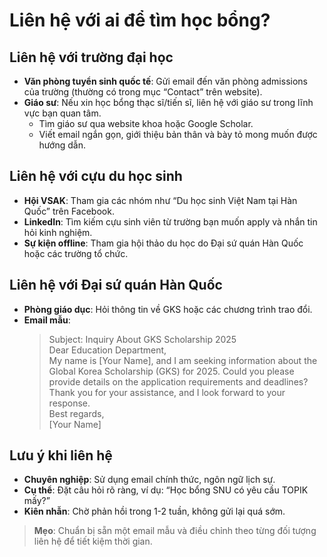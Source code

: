 # Liên hệ với ai để tìm học bổng?

## Liên hệ với trường đại học

- **Văn phòng tuyển sinh quốc tế**: Gửi email đến văn phòng admissions của trường (thường có trong mục “Contact” trên website).  
- **Giáo sư**: Nếu xin học bổng thạc sĩ/tiến sĩ, liên hệ với giáo sư trong lĩnh vực bạn quan tâm.  
  - Tìm giáo sư qua website khoa hoặc Google Scholar.  
  - Viết email ngắn gọn, giới thiệu bản thân và bày tỏ mong muốn được hướng dẫn.

## Liên hệ với cựu du học sinh

- **Hội VSAK**: Tham gia các nhóm như “Du học sinh Việt Nam tại Hàn Quốc” trên Facebook.  
- **LinkedIn**: Tìm kiếm cựu sinh viên từ trường bạn muốn apply và nhắn tin hỏi kinh nghiệm.  
- **Sự kiện offline**: Tham gia hội thảo du học do Đại sứ quán Hàn Quốc hoặc các trường tổ chức.

## Liên hệ với Đại sứ quán Hàn Quốc

- **Phòng giáo dục**: Hỏi thông tin về GKS hoặc các chương trình trao đổi.  
- **Email mẫu**:  
  > Subject: Inquiry About GKS Scholarship 2025  
  > Dear Education Department,  
  > My name is [Your Name], and I am seeking information about the Global Korea Scholarship (GKS) for 2025. Could you please provide details on the application requirements and deadlines?  
  > Thank you for your assistance, and I look forward to your response.  
  > Best regards,  
  > [Your Name]  

## Lưu ý khi liên hệ

- **Chuyên nghiệp**: Sử dụng email chính thức, ngôn ngữ lịch sự.  
- **Cụ thể**: Đặt câu hỏi rõ ràng, ví dụ: “Học bổng SNU có yêu cầu TOPIK mấy?”  
- **Kiên nhẫn**: Chờ phản hồi trong 1-2 tuần, không gửi lại quá sớm.

> **Mẹo**: Chuẩn bị sẵn một email mẫu và điều chỉnh theo từng đối tượng liên hệ để tiết kiệm thời gian.